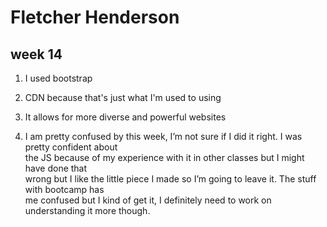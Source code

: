 # Fletcher Henderson
## week 14
1. I used bootstrap<br />

2. CDN because that's just what I'm used to using<br />

3. It allows for more diverse and powerful websites <br />

4. I am pretty confused by this week, I’m not sure if I did it right. I was pretty confident about<br /> the JS because of my experience with it in other classes but I might have done that<br /> wrong but I like the little piece I made so I’m going to leave it. The stuff with bootcamp has<br /> me confused but I kind of get it,  I definitely need to work on understanding it more though.<br />
